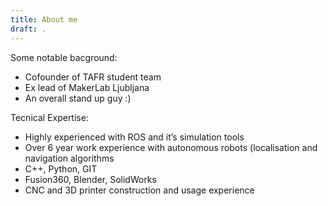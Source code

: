 ```yaml
---
title: About me
draft: .
---
```

Some notable bacground:

* Cofounder of TAFR student team 
* Ex lead of MakerLab Ljubljana 
* An overall stand up guy :)

Tecnical Expertise:

* Highly experienced with ROS and it’s simulation tools
* Over 6 year work experience with autonomous robots (localisation and navigation algorithms
* C++, Python, GIT
* Fusion360, Blender, SolidWorks
* CNC and 3D printer construction and usage experience